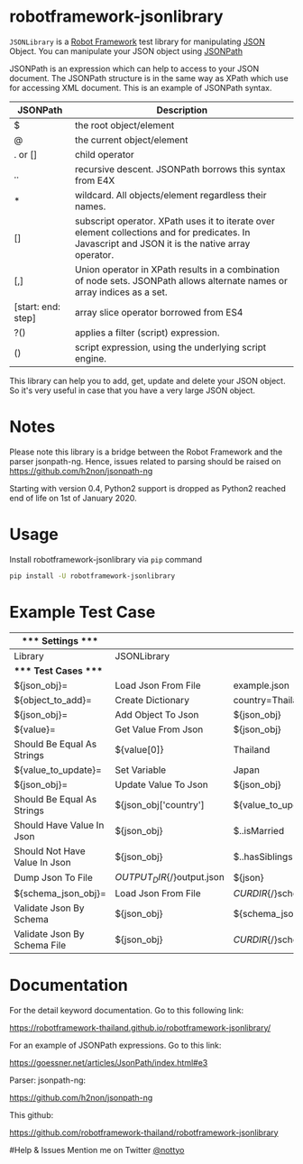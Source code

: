 # robotframework-jsonlibrary
``JSONLibrary`` is a [Robot Framework](http://robotframework.org/) test library for manipulating [JSON](http://json.org/) Object. You can manipulate your JSON object using [JSONPath](http://goessner.net/articles/JsonPath/)

JSONPath is an expression which can help to access to your JSON document. The JSONPath structure is in the same way as XPath which use for accessing XML document. This is an example of JSONPath syntax.

| JSONPath | Description |
|----------|-------------|
| $        | the root object/element |
| @        | the current object/element |
| . or []  | child operator |
| ..       | recursive descent. JSONPath borrows this syntax from E4X |
| *        | wildcard. All objects/element regardless their names. |
| []       | subscript operator. XPath uses it to iterate over element collections and for predicates. In Javascript and JSON it is the native array operator. |
| [,]      | Union operator in XPath results in a combination of node sets. JSONPath allows alternate names or array indices as a set. |
| [start\: end\: step] | array slice operator borrowed from ES4 |
| ?()      | applies a filter (script) expression. |
| ()       | script expression, using the underlying script engine. |

This library can help you to add, get, update and delete your JSON object. So it's very useful in case that you have a very large JSON object.

# Notes

Please note this library is a bridge between the Robot Framework and the parser jsonpath-ng. Hence, issues related to parsing should be raised on https://github.com/h2non/jsonpath-ng

Starting with version 0.4, Python2 support is dropped as Python2 reached end of life on 1st of January 2020.

# Usage

Install robotframework-jsonlibrary via ``pip`` command
```bash
pip install -U robotframework-jsonlibrary
```

# Example Test Case

|__\*** Settings \***__ |                     |                  |            |                  |
----------------- |-------------------- |----------------- |----------- |----------------- |
|Library           | JSONLibrary         |                  |            |                  |
|__\*** Test Cases \***__|                     |                  |            |                  |
|${json_obj}=      | Load Json From File | example.json     |            |                  |
|${object_to_add}= | Create Dictionary   | country=Thailand |            |                  |
|${json_obj}=      | Add Object To Json  | ${json_obj}      | $..address | ${object_to_add} |
|${value}=         | Get Value From Json | ${json_obj}      | $..country |                  |
|Should Be Equal As Strings | ${value[0]} | Thailand       |            |                  |
|${value_to_update}=| Set Variable     | Japan             |            |                  |
|${json_obj}=     | Update Value To Json | ${json_obj}     | $..country | ${value_to_update}|
|Should Be Equal As Strings | ${json_obj['country'] | ${value_to_update} |   |             |
|Should Have Value In Json  | ${json_obj} |  $..isMarried |
|Should Not Have Value In Json  | ${json_obj} |  $..hasSiblings |
|Dump Json To File  | ${OUTPUT_DIR}${/}output.json | ${json} |
|${schema_json_obj}=      | Load Json From File | ${CURDIR}${/}schema.json     |            |                  |
|Validate Json By Schema      | ${json_obj} | ${schema_json_obj} |         |           |
|Validate Json By Schema File | ${json_obj} | ${CURDIR}${/}schema.json |         |           |

# Documentation
For the detail keyword documentation. Go to this following link:

https://robotframework-thailand.github.io/robotframework-jsonlibrary/

For an example of JSONPath expressions. Go to this link:

https://goessner.net/articles/JsonPath/index.html#e3

Parser: jsonpath-ng:

https://github.com/h2non/jsonpath-ng

This github:

https://github.com/robotframework-thailand/robotframework-jsonlibrary

#Help & Issues
Mention me on Twitter [@nottyo](https://twitter.com/nottyo) 



